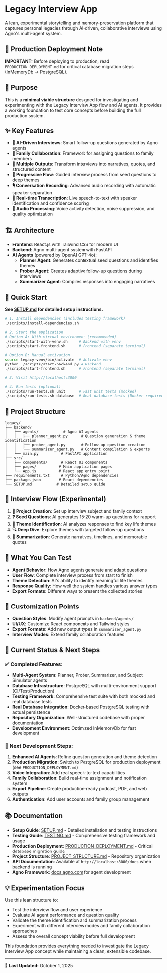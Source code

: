 # Legacy Interview App

A lean, experimental storytelling and memory-preservation platform that captures personal legacies through AI-driven, collaborative interviews using Agno's multi-agent system.

## 🚨 Production Deployment Note
**IMPORTANT:** Before deploying to production, read `PRODUCTION_DEPLOYMENT.md` for critical database migration steps (InMemoryDb → PostgreSQL).

## 🎯 Purpose

This is a **minimal viable structure** designed for investigating and experimenting with the Legacy Interview App flow and AI agents. It provides a working foundation to test core concepts before building the full production system.

## ✨ Key Features

- **🤖 AI-Driven Interviews**: Smart follow-up questions generated by Agno agents
- **👥 Family Collaboration**: Framework for assigning questions to family members
- **📄 Multiple Outputs**: Transform interviews into narratives, quotes, and structured content
- **🔄 Progressive Flow**: Guided interview process from seed questions to deep themes
- **🎙️ Conversation Recording**: Advanced audio recording with automatic speaker separation
- **📝 Real-time Transcription**: Live speech-to-text with speaker identification and confidence scoring
- **🎵 Audio Processing**: Voice activity detection, noise suppression, and quality optimization

## 🏗️ Architecture

- **Frontend**: React.js with Tailwind CSS for modern UI
- **Backend**: Agno multi-agent system with FastAPI
- **AI Agents** (powered by OpenAI GPT-4o): 
  - **Planner Agent**: Generates contextual seed questions and identifies themes
  - **Prober Agent**: Creates adaptive follow-up questions during interviews
  - **Summarizer Agent**: Compiles responses into engaging narratives

## 🚀 Quick Start

**See [SETUP.md](SETUP.md) for detailed setup instructions.**

```bash
# 1. Install dependencies (includes testing framework)
./scripts/install-dependencies.sh

# 2. Start the application
# Option A: With virtual environment (recommended)
./scripts/start-with-venv.sh     # Backend with venv
./scripts/start-frontend.sh      # Frontend (separate terminal)

# Option B: Manual activation
source legacy-venv/bin/activate  # Activate venv
python ./scripts/start-backend.py # Backend
./scripts/start-frontend.sh      # Frontend (separate terminal)

# 3. Visit http://localhost:3000

# 4. Run tests (optional)
./scripts/run-tests.sh unit      # Fast unit tests (mocked)
./scripts/run-tests.sh database  # Real database tests (Docker required)
```

## 📁 Project Structure

```
legacy/
├── backend/
│   ├── agents/           # Agno AI agents
│   │   ├── planner_agent.py      # Question generation & theme identification
│   │   ├── prober_agent.py       # Follow-up question creation  
│   │   └── summarizer_agent.py   # Content compilation & exports
│   └── main.py          # FastAPI application
├── src/
│   ├── components/      # React UI components
│   ├── pages/          # Main application pages
│   └── App.js          # React app entry point
├── requirements.txt     # Python/Agno dependencies
├── package.json        # React dependencies
└── SETUP.md           # Detailed setup guide
```

## 🔄 Interview Flow (Experimental)

1. **📝 Project Creation**: Set up interview subject and family context
2. **❓ Seed Questions**: AI generates 15-20 warm-up questions for rapport
3. **🎯 Theme Identification**: AI analyzes responses to find key life themes  
4. **🔍 Deep Dive**: Explore themes with targeted follow-up questions
5. **📖 Summarization**: Generate narratives, timelines, and memorable quotes

## 🧪 What You Can Test

- **Agent Behavior**: How Agno agents generate and adapt questions
- **User Flow**: Complete interview process from start to finish
- **Theme Detection**: AI's ability to identify meaningful life themes
- **Response Quality**: How well the system handles various answer types
- **Export Formats**: Different ways to present the collected stories

## 🔧 Customization Points

- **Question Styles**: Modify agent prompts in `backend/agents/`
- **UI/UX**: Customize React components and Tailwind styles
- **Export Formats**: Add new output types in `summarizer_agent.py`
- **Interview Modes**: Extend family collaboration features

## 🎯 Current Status & Next Steps

### ✅ **Completed Features:**
- **Multi-Agent System**: Planner, Prober, Summarizer, and Subject Simulator agents
- **Database Infrastructure**: PostgreSQL with multi-environment support (CI/Test/Production)
- **Testing Framework**: Comprehensive test suite with both mocked and real database tests
- **Real Database Integration**: Docker-based PostgreSQL testing with actual persistence
- **Repository Organization**: Well-structured codebase with proper documentation
- **Development Environment**: Optimized InMemoryDb for fast development

### 🔄 **Next Development Steps:**
1. **Enhanced AI Agents**: Refine question generation and theme detection
2. **Production Migration**: Switch to PostgreSQL for production deployment (see `PRODUCTION_DEPLOYMENT.md`)
3. **Voice Integration**: Add real speech-to-text capabilities  
4. **Family Collaboration**: Build real-time assignment and notification system
5. **Export Pipeline**: Create production-ready podcast, PDF, and web outputs
6. **Authentication**: Add user accounts and family group management

## 📚 Documentation

- **Setup Guide**: [SETUP.md](SETUP.md) - Detailed installation and testing instructions
- **Testing Guide**: [TESTING.md](TESTING.md) - Comprehensive testing framework and usage
- **Production Deployment**: [PRODUCTION_DEPLOYMENT.md](PRODUCTION_DEPLOYMENT.md) - Critical database migration guide
- **Project Structure**: [PROJECT_STRUCTURE.md](PROJECT_STRUCTURE.md) - Repository organization
- **API Documentation**: Available at `http://localhost:8000/docs` when backend is running
- **Agno Framework**: [docs.agno.com](https://docs.agno.com) for agent development

## 💡 Experimentation Focus

Use this lean structure to:
- Test the interview flow and user experience
- Evaluate AI agent performance and question quality
- Validate the theme identification and summarization process
- Experiment with different interview modes and family collaboration approaches
- Assess the overall concept viability before full development

This foundation provides everything needed to investigate the Legacy Interview App concept while maintaining a clean, extensible codebase.

---
**📅 Last Updated:** October 1, 2025
